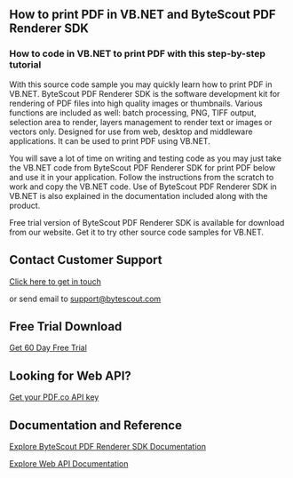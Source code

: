 ## How to print PDF in VB.NET and ByteScout PDF Renderer SDK

### How to code in VB.NET to print PDF with this step-by-step tutorial

With this source code sample you may quickly learn how to print PDF in VB.NET. ByteScout PDF Renderer SDK is the software development kit for rendering of PDF files into high quality images or thumbnails. Various functions are included as well: batch processing, PNG, TIFF output, selection area to render, layers management to render text or images or vectors only. Designed for use from web, desktop and middleware applications. It can be used to print PDF using VB.NET.

You will save a lot of time on writing and testing code as you may just take the VB.NET code from ByteScout PDF Renderer SDK for print PDF below and use it in your application. Follow the instructions from the scratch to work and copy the VB.NET code. Use of ByteScout PDF Renderer SDK in VB.NET is also explained in the documentation included along with the product.

Free trial version of ByteScout PDF Renderer SDK is available for download from our website. Get it to try other source code samples for VB.NET.

## Contact Customer Support

[Click here to get in touch](https://bytescout.zendesk.com/hc/en-us/requests/new?subject=ByteScout%20PDF%20Renderer%20SDK%20Question)

or send email to [support@bytescout.com](mailto:support@bytescout.com?subject=ByteScout%20PDF%20Renderer%20SDK%20Question) 

## Free Trial Download

[Get 60 Day Free Trial](https://bytescout.com/download/web-installer?utm_source=github-readme)

## Looking for Web API? 

[Get your PDF.co API key](https://pdf.co/documentation/api?utm_source=github-readme)

## Documentation and Reference

[Explore ByteScout PDF Renderer SDK Documentation](https://bytescout.com/documentation/index.html?utm_source=github-readme)

[Explore Web API Documentation](https://pdf.co/documentation/api?utm_source=github-readme)